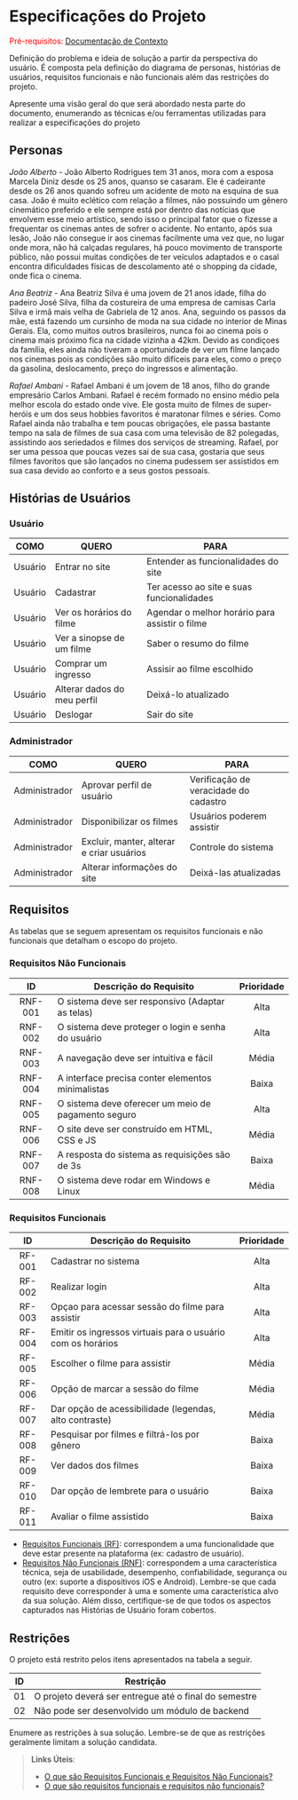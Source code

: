 # Especificações do Projeto

<span style="color:red">Pré-requisitos: <a href="1-Documentação de Contexto.md"> Documentação de Contexto</a></span>

Definição do problema e ideia de solução a partir da perspectiva do usuário. É composta pela definição do  diagrama de personas, histórias de usuários, requisitos funcionais e não funcionais além das restrições do projeto.

Apresente uma visão geral do que será abordado nesta parte do documento, enumerando as técnicas e/ou ferramentas utilizadas para realizar a especificações do projeto

## Personas

*João Alberto* - João Alberto Rodrigues tem 31 anos, mora com a esposa Marcela Diniz desde os 25 anos, quanso se casaram. Ele é cadeirante desde os 26 anos quando sofreu um acidente de moto na esquina de sua casa. João é muito eclético com relação a filmes, não possuindo um gênero cinemático preferido e ele sempre está por dentro das notícias que envolvem esse meio artístico, sendo isso o principal fator que o fizesse a frequentar os cinemas antes de sofrer o acidente. No entanto, após sua lesão, João não consegue ir aos cinemas facilmente uma vez que, no lugar onde mora, não há calçadas regulares, há pouco movimento de transporte público, não possui muitas condições de ter veículos adaptados e o casal encontra dificuldades físicas de descolamento até o shopping da cidade, onde fica o cinema.

*Ana Beatriz* - Ana Beatriz Silva é uma jovem de 21 anos idade, filha do padeiro José Silva, filha da costureira de uma empresa de camisas Carla Silva e irmã mais velha de Gabriela de 12 anos. Ana, seguindo os passos da mãe, está fazendo um cursinho de moda na sua cidade no interior de Minas Gerais. Ela, como muitos outros brasileiros, nunca foi ao cinema pois o cinema mais próximo fica na cidade vizinha a 42km. Devido as condiçoes da família, eles ainda não tiveram a oportunidade de ver um filme lançado nos cinemas pois as condições são muito difíceis para eles, como o preço da gasolina, deslocamento, preço do ingressos e alimentação.

*Rafael Ambani* - Rafael Ambani é um jovem de 18 anos, filho do grande empresário Carlos Ambani. Rafael é recém formado no ensino médio pela melhor escola do estado onde vive. Ele gosta muito de filmes de super-heróis e um dos seus hobbies favoritos é maratonar filmes e séries. Como Rafael ainda não trabalha e tem poucas obrigações, ele passa bastante tempo na sala de filmes de sua casa com uma televisão de 82 polegadas, assistindo aos seriedados e filmes dos serviços de streaming. Rafael, por ser uma pessoa que poucas vezes sai de sua casa, gostaria que seus filmes favoritos que são lançados no cinema pudessem ser assistidos em sua casa devido ao conforto e a seus gostos pessoais.


## Histórias de Usuários

### Usuário
|  COMO  |	         QUERO	             |  PARA
|:------:| --------------------------- | ------------------------------------------------|
|Usuário	| Entrar no site             	|  Entender as funcionalidades do site            |  
|Usuário	| Cadastrar	                  |  Ter acesso ao site e suas funcionalidades      |
|Usuário	| Ver os horários do filme   	|  Agendar o melhor horário para assistir o filme |
|Usuário	| Ver a sinopse de um filme	  |  Saber o resumo do filme                        |
|Usuário	| Comprar um ingresso	        |  Assisir ao filme escolhido                     |
|Usuário	| Alterar dados do meu perfil | 	Deixá-lo atualizado                            |
|Usuário	| Deslogar	                   |  Sair do site                                   |


### Administrador
|COMO	| QUERO	| PARA |
|:---:|-------|------|
|Administrador |	Aprovar perfil de usuário	                | Verificação de veracidade do cadastro |
|Administrador	| Disponibilizar os filmes                  |	Usuários poderem assistir             |
|Administrador	| Excluir, manter, alterar e criar usuários | Controle do sistema                   |
|Administrador	| Alterar informações do site               |	Deixá-las atualizadas                 |


## Requisitos

As tabelas que se seguem apresentam os requisitos funcionais e não funcionais que detalham o escopo do projeto.

### Requisitos Não Funcionais

|   ID	  |              Descrição do Requisito	                 | Prioridade |
|:------:|------------------------------------------------------|:----------:|
|RNF-001	| O sistema deve ser responsivo (Adaptar as telas)	    | Alta       |
|RNF-002	| O sistema deve proteger o login e senha do usuário	  | Alta       |
|RNF-003	| A navegação deve ser intuitiva e fácil	              | Média      |
|RNF-004	| A interface precisa conter elementos minimalistas	   | Baixa      |
|RNF-005 |	O sistema deve oferecer um meio de pagamento seguro	 | Alta       |
|RNF-006	| O site deve ser construído em HTML, CSS e JS	        | Média      |
|RNF-007 |	A resposta do sistema as requisições são de 3s	      | Baixa      |
|RNF-008 |	O sistema deve rodar em Windows e Linux	             | Média      |


### Requisitos Funcionais

|ID|	Descrição do Requisito |	Prioridade | 
|:-:|-----------------------|:----------:|
|RF-001|	Cadastrar no sistema |	Alta |
|RF-002|	Realizar login	| Alta |
|RF-003|	Opçao para acessar sessão do filme para assistir |	Alta |
|RF-004|	Emitir os ingressos virtuais para o usuário com os horários |	Alta |
|RF-005|	Escolher o filme para assistir |	Média |
|RF-006|	Opção de marcar a sessão do filme |	Média |
|RF-007|	Dar opção de acessibilidade (legendas, alto contraste) |	Média |
|RF-008|	Pesquisar por filmes e filtrá-los por gênero |	Baixa |
|RF-009|	Ver dados dos filmes |	Baixa |
|RF-010|	Dar opção de lembrete para o usuário |	Baixa |
|RF-011|	Avaliar o filme assistido |	Baixa |

- [Requisitos Funcionais
 (RF)](https://pt.wikipedia.org/wiki/Requisito_funcional):
 correspondem a uma funcionalidade que deve estar presente na
  plataforma (ex: cadastro de usuário).
- [Requisitos Não Funcionais
  (RNF)](https://pt.wikipedia.org/wiki/Requisito_n%C3%A3o_funcional):
  correspondem a uma característica técnica, seja de usabilidade,
  desempenho, confiabilidade, segurança ou outro (ex: suporte a
  dispositivos iOS e Android).
Lembre-se que cada requisito deve corresponder à uma e somente uma
característica alvo da sua solução. Além disso, certifique-se de que
todos os aspectos capturados nas Histórias de Usuário foram cobertos.

## Restrições

O projeto está restrito pelos itens apresentados na tabela a seguir.

|ID| Restrição                                             |
|--|-------------------------------------------------------|
|01| O projeto deverá ser entregue até o final do semestre |
|02| Não pode ser desenvolvido um módulo de backend        |


Enumere as restrições à sua solução. Lembre-se de que as restrições geralmente limitam a solução candidata.

> **Links Úteis**:
> - [O que são Requisitos Funcionais e Requisitos Não Funcionais?](https://codificar.com.br/requisitos-funcionais-nao-funcionais/)
> - [O que são requisitos funcionais e requisitos não funcionais?](https://analisederequisitos.com.br/requisitos-funcionais-e-requisitos-nao-funcionais-o-que-sao/)
